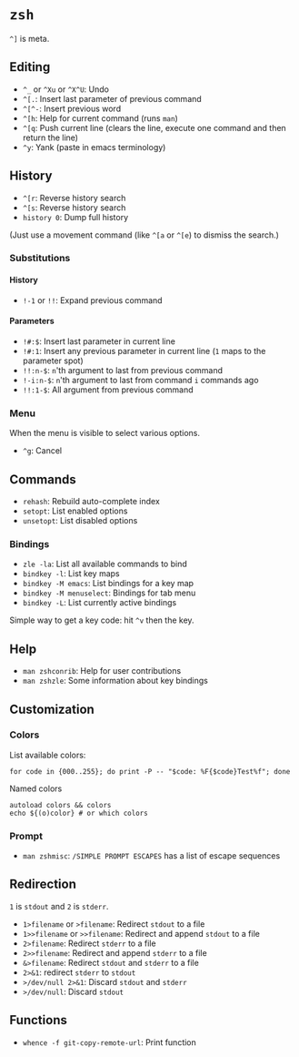 # `zsh`

`^]` is meta.

## Editing

* `^_` or `^Xu` or `^X^U`: Undo
* `^[.`: Insert last parameter of previous command
* `^[^-`: Insert previous word
* `^[h`: Help for current command (runs `man`)
* `^[q`: Push current line (clears the line, execute one command and then return the line)
* `^y`: Yank (paste in emacs terminology)

## History

* `^[r`: Reverse history search
* `^[s`: Reverse history search
* `history 0`: Dump full history

(Just use a movement command (like `^[a` or `^[e`) to dismiss the search.)

### Substitutions

#### History

* `!-1` or `!!`: Expand previous command

#### Parameters

* `!#:$`: Insert last parameter in current line
* `!#:1`: Insert any previous parameter in current line (`1` maps to the parameter spot)
* `!!:n-$`: `n`'th argument to last from previous command
* `!-i:n-$`: `n`'th argument to last from command `i` commands ago
* `!!:1-$`: All argument from previous command

### Menu

When the menu is visible to select various options.

- `^g`: Cancel

## Commands

* `rehash`: Rebuild auto-complete index
* `setopt`: List enabled options
* `unsetopt`: List disabled options

### Bindings

* `zle -la`: List all available commands to bind
* `bindkey -l`: List key maps
* `bindkey -M emacs`: List bindings for a key map
* `bindkey -M menuselect`: Bindings for tab menu
* `bindkey -L`: List currently active bindings

Simple way to get a key code: hit `^v` then the key.

## Help

* `man zshconrib`: Help for user contributions
* `man zshzle`: Some information about key bindings

## Customization

### Colors

List available colors:

	for code in {000..255}; do print -P -- "$code: %F{$code}Test%f"; done

Named colors

	autoload colors && colors
	echo ${(o)color} # or which colors

### Prompt

* `man zshmisc`: `/SIMPLE PROMPT ESCAPES` has a list of escape sequences

## Redirection

`1` is `stdout` and `2` is `stderr`.

* `1>filename` or `>filename`: Redirect `stdout` to a file
* `1>>filename` or `>>filename`: Redirect and append `stdout` to a file
* `2>filename`: Redirect `stderr` to a file
* `2>>filename`: Redirect and append `stderr` to a file
* `&>filename`: Redirect `stdout` and `stderr` to a file
* `2>&1`: redirect `stderr` to `stdout`
* `>/dev/null 2>&1`: Discard `stdout` and `stderr`
* `>/dev/null`: Discard `stdout`

## Functions

* `whence -f git-copy-remote-url`: Print function
